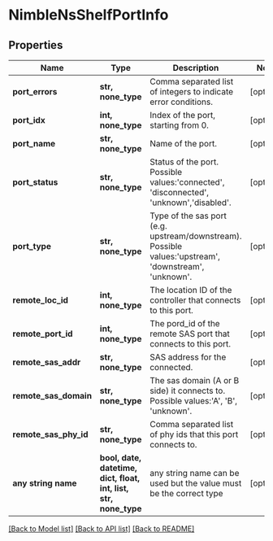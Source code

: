 # NimbleNsShelfPortInfo


## Properties
Name | Type | Description | Notes
------------ | ------------- | ------------- | -------------
**port_errors** | **str, none_type** | Comma separated list of integers to indicate error conditions. | [optional] 
**port_idx** | **int, none_type** | Index of the port, starting from 0. | [optional] 
**port_name** | **str, none_type** | Name of the port. | [optional] 
**port_status** | **str, none_type** | Status of the port. Possible values:&#39;connected&#39;, &#39;disconnected&#39;, &#39;unknown&#39;,&#39;disabled&#39;. | [optional] 
**port_type** | **str, none_type** | Type of the sas port (e.g. upstream/downstream). Possible values:&#39;upstream&#39;, &#39;downstream&#39;, &#39;unknown&#39;. | [optional] 
**remote_loc_id** | **int, none_type** | The location ID of the controller that connects to this port. | [optional] 
**remote_port_id** | **int, none_type** | The pord_id of the remote SAS port that connects to this port. | [optional] 
**remote_sas_addr** | **str, none_type** | SAS address for the connected. | [optional] 
**remote_sas_domain** | **str, none_type** | The sas domain (A or B side) it connects to. Possible values:&#39;A&#39;, &#39;B&#39;, &#39;unknown&#39;. | [optional] 
**remote_sas_phy_id** | **str, none_type** | Comma separated list of phy ids that this port connects to. | [optional] 
**any string name** | **bool, date, datetime, dict, float, int, list, str, none_type** | any string name can be used but the value must be the correct type | [optional]

[[Back to Model list]](../README.md#documentation-for-models) [[Back to API list]](../README.md#documentation-for-api-endpoints) [[Back to README]](../README.md)



